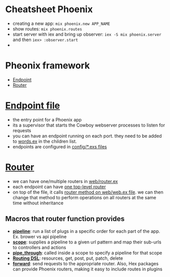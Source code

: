 # Cheatsheet Phoenix

* creating a new app: `mix phoenix.new APP_NAME`
* show routes: `mix phoenix.routes`
* start server with iex and bring up observer: `iex -S mix phoenix.server` and then `iex> :observer.start`
*

# Pheonix framework

* [Endpoint](#endpoint)
* [Router](#router)

<a id='endpoint'></a>
# [Endpoint file](https://github.com/phoenixframework/phoenix/blob/master/lib/phoenix/endpoint.ex)

* the entry point for a Phoenix app
* its a supervisor that starts the Cowboy webserver processes to listen for requests
* you can have an endpoint running on each port. they need to be added to [words.ex](https://github.com/sjahandideh/words/blob/master/lib/words.ex#L11) in the children list.
* endpoints are configured in [config/*.exs files](https://github.com/sjahandideh/words/tree/master/config)

<a id='router'></a>
# [Router](https://github.com/phoenixframework/phoenix/blob/master/lib/phoenix/router.ex)

* we can have one/multiple routers in [web/router.ex](https://github.com/sjahandideh/words/blob/master/web/router.ex)
* each endpoint can have [one top-level router](https://github.com/sjahandideh/words/blob/master/lib/words/endpoint.ex#L38)
* on top of the file, it calls [router method on web/web.ex file](https://github.com/sjahandideh/words/blob/master/web/web.ex#L58). we can then change that method to perform operations on all routers at the same time without inheritance

## Macros that router function provides

* **[pipeline](https://github.com/phoenixframework/phoenix/blob/master/lib/phoenix/router.ex#L154)**: run a list of plugs in a specific order for each part of the app. Ex. brower vs api pipeline
* **[scope](https://github.com/phoenixframework/phoenix/blob/master/lib/phoenix/router.ex#L581)**: supplies a pipeline to a given url pattern and map their sub-urls to controllers and actions
* **[pipe_through](https://github.com/phoenixframework/phoenix/blob/master/lib/phoenix/router.ex#L404)**: called inside a scope to specify a pipeline for that scope
* **[Routing DSL](https://github.com/phoenixframework/phoenix/blob/master/lib/phoenix/router.ex#L484)**: resources, get, post, put, patch, delete
* **[forward](https://github.com/phoenixframework/phoenix/blob/master/lib/phoenix/router.ex#L658)**: send requests to the appropriate router. Also, Hex packages can provide Phoenix routers, making it easy to include routes in plugins
